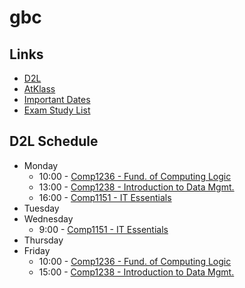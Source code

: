 # gbc

## Links
- [D2L](https://learn.georgebrown.ca)
- [AtKlass](https://app.atklass.com)
- [Important Dates](https://www.georgebrown.ca/current-students/important-dates?term=27246&category=131)
- [Exam Study List](comp1238.md)

## D2L Schedule
- Monday
  - 10:00 - [Comp1236 - Fund. of Computing Logic](https://learn.georgebrown.ca/d2l/home/337951)
  - 13:00 - [Comp1238 - Introduction to Data Mgmt.](https://learn.georgebrown.ca/d2l/home/334969)
  - 16:00 - [Comp1151 - IT Essentials](https://learn.georgebrown.ca/d2l/home/335096)
- Tuesday
- Wednesday
  - 9:00 - [Comp1151 - IT Essentials](https://learn.georgebrown.ca/d2l/home/335096)
- Thursday
- Friday
  - 10:00 - [Comp1236 - Fund. of Computing Logic](https://learn.georgebrown.ca/d2l/home/337951)
  - 15:00 - [Comp1238 - Introduction to Data Mgmt.](https://learn.georgebrown.ca/d2l/home/334969)
